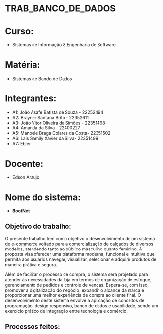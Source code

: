 # TRAB_BANCO_DE_DADOS

# Curso:
* Sistemas de Informação & Engenharia de Software

# Matéria: 
 * Sistemas de Bando de Dados
   
# Integrantes:
* A1: João Asafe Batista de Souza - 22252494
* A2: Brayner Santana Brito - 22352611
* A3: João Vitor Oliveira da Simões - 22351498
* A4: Amanda da Silva - 22400227
* A5: Manoele Braga Colares da Costa- 22351502
* A6: Lais Samily Xavier da Silva- 22351499
* A7: Ebler

# Docente:
* Edson Araujo
# Nome do sistema:  
* **BootNet**
## Objetivo do trabalho:
O presente trabalho tem como objetivo o desenvolvimento de um sistema de e-commerce voltado para a comercialização de calçados de diversos modelos, atendendo tanto ao público masculino quanto feminino. A proposta visa oferecer uma plataforma moderna, funcional e intuitiva que permita aos usuários navegar, visualizar, selecionar e adquirir produtos de maneira prática e segura.

Além de facilitar o processo de compra, o sistema será projetado para atender às necessidades da loja em termos de organização de estoque, gerenciamento de pedidos e controle de vendas. Espera-se, com isso, promover a digitalização do negócio, expandir o alcance da marca e proporcionar uma melhor experiência de compra ao cliente final. O desenvolvimento deste sistema envolve a aplicação de conceitos de programação, design responsivo, banco de dados e usabilidade, sendo um exercício prático de integração entre tecnologia e comércio.

## Processos feitos: 
